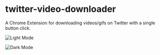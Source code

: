 # twitter-video-downloader
A Chrome Extension for downloading videos/gifs on Twitter with a single button click.

![Light Mode](https://i.imgur.com/ZRUAmB1.png)

![Dark Mode](https://i.imgur.com/wJ8YK3y.png)
